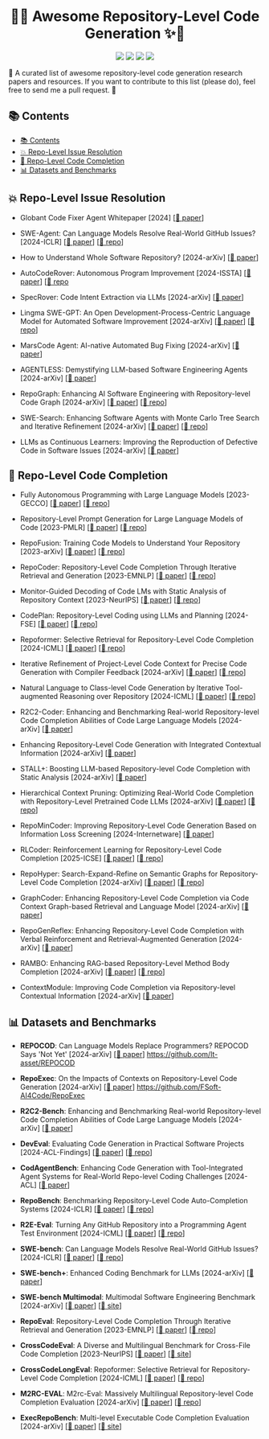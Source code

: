 <h1 align="center">🤖✨ Awesome Repository-Level Code Generation ✨🤖</h1>

<p align="center">
  <a href="https://awesome.re"><img src="https://awesome.re/badge.svg"></a>
  <img src="https://img.shields.io/github/stars/YerbaPage/Awesome-Repo-Level-Code-Generation?color=yellow&label=⭐ Stars">
  <img src="https://img.shields.io/badge/PRs-Welcome-red">
  <img src="https://img.shields.io/github/last-commit/YerbaPage/Awesome-Repo-Level-Code-Generation?label=⏰ Last%20Commit">
</p>

🌟 A curated list of awesome repository-level code generation research papers and resources. If you want to contribute to this list (please do), feel free to send me a pull request. 🚀

## 📚 Contents

- [📚 Contents](#-contents)
- [💥 Repo-Level Issue Resolution](#-repo-level-issue-resolution)
- [🤖 Repo-Level Code Completion](#-repo-level-code-completion)
- [📊 Datasets and Benchmarks](#-datasets-and-benchmarks)

## 💥 Repo-Level Issue Resolution

- Globant Code Fixer Agent Whitepaper [2024] [[📄 paper](https://ai.globant.com/wp-content/uploads/2024/11/Whitepaper-Globant-Code-Fixer-Agent.pdf)]

- SWE-Agent: Can Language Models Resolve Real-World GitHub Issues? [2024-ICLR] [[📄 paper](https://arxiv.org/pdf/2310.06770)] [[🔗 repo](https://github.com/princeton-nlp/SWE-bench)]
  
- How to Understand Whole Software Repository? [2024-arXiv] [[📄 paper](https://arxiv.org/pdf/2406.01422)]

- AutoCodeRover: Autonomous Program Improvement [2024-ISSTA] [[📄 paper](https://dl.acm.org/doi/10.1145/3650212.3680384)] [[🔗 repo](https://github.com/nus-apr/auto-code-rover)

- SpecRover: Code Intent Extraction via LLMs [2024-arXiv] [[📄 paper](https://arxiv.org/abs/2408.02232)]

- Lingma SWE-GPT: An Open Development-Process-Centric Language Model for Automated Software Improvement [2024-arXiv] [[📄 paper](https://arxiv.org/html/2411.00622v1)] [[🔗 repo](https://github.com/LingmaTongyi/Lingma-SWE-GPT)]  

- MarsCode Agent: AI-native Automated Bug Fixing [2024-arXiv] [[📄 paper](https://arxiv.org/html/2411.10213v1)]  

- AGENTLESS: Demystifying LLM-based Software Engineering Agents [2024-arXiv] [[📄 paper](https://arxiv.org/abs/2407.01489)]  

- RepoGraph: Enhancing AI Software Engineering with Repository-level Code Graph [2024-arXiv] [[📄 paper](https://arxiv.org/abs/2407.01489)] [[🔗 repo](https://github.com/ozyyshr/RepoGraph)]  

- SWE-Search: Enhancing Software Agents with Monte Carlo Tree Search and Iterative Refinement [2024-arXiv] [[📄 paper](https://arxiv.org/pdf/2410.20285)] [[🔗 repo](https://github.com/aorwall/moatless-tree-search)]

- LLMs as Continuous Learners: Improving the Reproduction of Defective Code in Software Issues [2024-arXiv] [[📄 paper](https://arxiv.org/pdf/2411.13941)]

## 🤖 Repo-Level Code Completion

- Fully Autonomous Programming with Large Language Models [2023-GECCO] [[📄 paper](https://dl.acm.org/doi/pdf/10.1145/3583131.3590481)] [[🔗 repo](https://github.com/KoutchemeCharles/aied2023)]

- Repository-Level Prompt Generation for Large Language Models of Code [2023-PMLR] [[📄 paper](https://proceedings.mlr.press/v202/shrivastava23a.html)] [[🔗 repo](https://github.com/shrivastavadisha/repo_level_prompt_generation)]

- RepoFusion: Training Code Models to Understand Your Repository [2023-arXiv] [[📄 paper](https://arxiv.org/abs/2306.10998)] [[🔗 repo](https://github.com/ServiceNow/RepoFusion)]

- RepoCoder: Repository-Level Code Completion Through Iterative Retrieval and Generation [2023-EMNLP] [[📄 paper](https://aclanthology.org/2023.emnlp-main.151/)] [[🔗 repo](https://github.com/microsoft/CodeT/tree/main/RepoCoder)]

- Monitor-Guided Decoding of Code LMs with Static Analysis of Repository Context [2023-NeurIPS] [[📄 paper](https://neurips.cc/virtual/2023/poster/70362)] [[🔗 repo](https://aka.ms/monitors4codegen)]

- CodePlan: Repository-Level Coding using LLMs and Planning [2024-FSE] [[📄 paper](https://dl.acm.org/doi/abs/10.1145/3643757)] [[🔗 repo](https://github.com/microsoft/codeplan)]

- Repoformer: Selective Retrieval for Repository-Level Code Completion [2024-ICML] [[📄 paper](https://arxiv.org/abs/2403.10059)] [[🔗 repo](https://repoformer.github.io/)]

- Iterative Refinement of Project-Level Code Context for Precise Code Generation with Compiler Feedback [2024-arXiv] [[📄 paper](https://arxiv.org/abs/2403.16792)] [[🔗 repo](https://github.com/CGCL-codes/naturalcc/tree/main/examples/cocogen)]

- Natural Language to Class-level Code Generation by Iterative Tool-augmented Reasoning over Repository [2024-ICML] [[📄 paper](https://arxiv.org/abs/2405.01573)] [[🔗 repo](https://github.com/microsoft/repoclassbench)]

- R2C2-Coder: Enhancing and Benchmarking Real-world Repository-level Code Completion Abilities of Code Large Language Models [2024-arXiv] [[📄 paper](https://arxiv.org/abs/2406.01359)]

- Enhancing Repository-Level Code Generation with Integrated
Contextual Information [2024-arXiv] [[📄 paper](https://arxiv.org/pdf/2406.03283)]

- STALL+: Boosting LLM-based Repository-level Code Completion with Static Analysis [2024-arXiv] [[📄 paper](https://arxiv.org/abs/2406.10018)]

- Hierarchical Context Pruning: Optimizing Real-World Code Completion with Repository-Level Pretrained Code LLMs [2024-arXiv] [[📄 paper](https://arxiv.org/abs/2406.18294)] [[🔗 repo](https://github.com/Hambaobao/HCP-Coder)]

- RepoMinCoder: Improving Repository-Level Code Generation Based on Information Loss Screening [2024-Internetware] [[📄 paper](https://dl.acm.org/doi/10.1145/3671016.3674819)]

- RLCoder: Reinforcement Learning for Repository-Level Code Completion [2025-ICSE] [[📄 paper](https://arxiv.org/abs/2407.19487)] [[🔗 repo](https://github.com/DeepSoftwareAnalytics/RLCoder)]

- RepoHyper: Search-Expand-Refine on Semantic Graphs for Repository-Level Code Completion [2024-arXiv] [[📄 paper](https://arxiv.org/abs/2403.06095)] [[🔗 repo](https://github.com/FSoft-AI4Code/RepoHyper)]

- GraphCoder: Enhancing Repository-Level Code Completion via Code Context Graph-based Retrieval and Language Model [2024-arXiv] [[📄 paper](https://arxiv.org/abs/2406.07003)]

- RepoGenReflex: Enhancing Repository-Level Code Completion with Verbal Reinforcement and Retrieval-Augmented Generation [2024-arXiv] [[📄 paper](https://arxiv.org/abs/2409.13122)]

- RAMBO: Enhancing RAG-based Repository-Level Method Body Completion [2024-arXiv] [[📄 paper](https://arxiv.org/abs/2409.15204)] [[🔗 repo](https://github.com/ise-uet-vnu/rambo)]

- ContextModule: Improving Code Completion via Repository-level Contextual Information [2024-arXiv] [[📄 paper](https://arxiv.org/abs/2412.08063)]

## 📊 Datasets and Benchmarks

- **REPOCOD**: Can Language Models Replace Programmers? REPOCOD Says 'Not Yet' [2024-arXiv] [[📄 paper](https://arxiv.org/abs/2410.21647)]  https://github.com/lt-asset/REPOCOD

- **RepoExec**: On the Impacts of Contexts on Repository-Level Code Generation [2024-arXiv] [[📄 paper](https://arxiv.org/abs/2406.11927)]  https://github.com/FSoft-AI4Code/RepoExec

- **R2C2-Bench**: Enhancing and Benchmarking Real-world Repository-level Code Completion Abilities of Code Large Language Models [2024-arXiv] [[📄 paper](https://arxiv.org/abs/2406.01359)]

- **DevEval**: Evaluating Code Generation in Practical Software Projects [2024-ACL-Findings] [[📄 paper](https://aclanthology.org/2024.findings-acl.214.pdf)] [[🔗 repo](https://github.com/seketeam/DevEval)]

- **CodAgentBench**: Enhancing Code Generation with Tool-Integrated Agent Systems for Real-World Repo-level Coding Challenges [2024-ACL] [[📄 paper](https://aclanthology.org/2024.acl-long.737/)]

- **RepoBench**: Benchmarking Repository-Level Code Auto-Completion Systems [2024-ICLR] [[📄 paper](https://openreview.net/forum?id=pPjZIOuQuF)] [[🔗 repo](https://github.com/Leolty/repobench)]

- **R2E-Eval**: Turning Any GitHub Repository into a Programming Agent Test Environment [2024-ICML] [[📄 paper](https://proceedings.mlr.press/v235/jain24c.html)] [[🔗 repo](https://r2e.dev/)]  

- **SWE-bench**: Can Language Models Resolve Real-World GitHub Issues? [2024-ICLR] [[📄 paper](https://arxiv.org/pdf/2310.06770)] [[🔗 repo](https://github.com/princeton-nlp/SWE-bench)]

- **SWE-bench+**: Enhanced Coding Benchmark for LLMs [2024-arXiv] [[📄 paper](https://arxiv.org/pdf/2410.06992)]

- **SWE-bench Multimodal**: Multimodal Software Engineering Benchmark [2024-arXiv] [[📄 paper](https://arxiv.org/abs/2410.03859)] [[🔗 site](https://swebench.com/multimodal)]

- **RepoEval**: Repository-Level Code Completion Through Iterative Retrieval and Generation [2023-EMNLP] [[📄 paper](https://aclanthology.org/2023.emnlp-main.151/)] [[🔗 repo](https://github.com/microsoft/CodeT/tree/main/RepoCoder)]

- **CrossCodeEval**: A Diverse and Multilingual Benchmark for Cross-File Code Completion [2023-NeurIPS] [[📄 paper](https://proceedings.neurips.cc/paper_files/paper/2023/file/920f2dced7d32ab2ba2f1970bc306af6-Paper-Datasets_and_Benchmarks.pdf)] [[🔗 site](https://crosscodeeval.github.io/)]

- **CrossCodeLongEval**: Repoformer: Selective Retrieval for Repository-Level Code Completion [2024-ICML] [[📄 paper](https://arxiv.org/abs/2403.10059)] [[🔗 repo](https://repoformer.github.io/)]

- **M2RC-EVAL**: M2rc-Eval: Massively Multilingual Repository-level Code Completion Evaluation [2024-arXiv] [[📄 paper](https://arxiv.org/abs/2410.21157)] [[🔗 repo](https://github.com/M2RC-Eval-Team/M2RC-Eval)]

- **ExecRepoBench**: Multi-level Executable Code Completion Evaluation [2024-arXiv] [[📄 paper](https://arxiv.org/abs/2412.11990)] [[🔗 site](https://execrepobench.github.io/)]